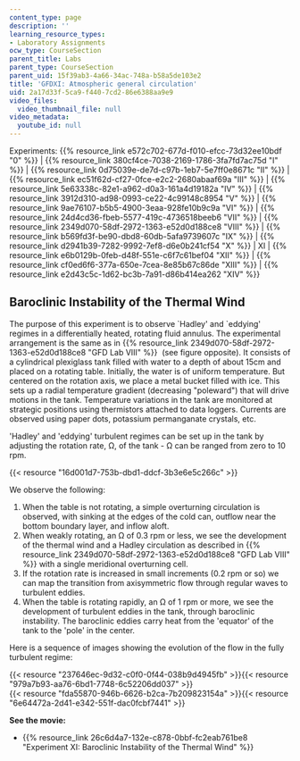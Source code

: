```yaml
---
content_type: page
description: ''
learning_resource_types:
- Laboratory Assignments
ocw_type: CourseSection
parent_title: Labs
parent_type: CourseSection
parent_uid: 15f39ab3-4a66-34ac-748a-b58a5de103e2
title: 'GFDXI: Atmospheric general circulation'
uid: 2a17d33f-5ca9-f440-7cd2-86e6388aa9e9
video_files:
  video_thumbnail_file: null
video_metadata:
  youtube_id: null
---
```


Experiments: {{% resource_link e572c702-677d-f010-efcc-73d32ee10bdf "0" %}} | {{% resource_link 380cf4ce-7038-2169-1786-3fa7fd7ac75d "I" %}} | {{% resource_link 0d75039e-de7d-c97b-1eb7-5e7ff0e8671c "II" %}} | {{% resource_link ec51f62d-cf27-0fce-e2c2-2680abaaf69a "III" %}} | {{% resource_link 5e63338c-82e1-a962-d0a3-161a4d19182a "IV" %}} | {{% resource_link 3912d310-ad98-0993-ce22-4c99148c8954 "V" %}} | {{% resource_link 9ae76107-b5b5-4900-3eaa-928fe10b9c9a "VI" %}} | {{% resource_link 24d4cd36-fbeb-5577-419c-4736518beeb6 "VII" %}} | {{% resource_link 2349d070-58df-2972-1363-e52d0d188ce8 "VIII" %}} | {{% resource_link b569fd3f-be90-dbd8-60db-5afa9739607c "IX" %}} | {{% resource_link d2941b39-7282-9992-7ef8-d6e0b241cf54 "X" %}} | XI | {{% resource_link e6b0129b-0feb-d48f-551e-c6f7c61bef04 "XII" %}} | {{% resource_link cf0ed6f6-377a-650e-7cea-8e85b67c86de "XIII" %}} | {{% resource_link e2d43c5c-1d62-bc3b-7a91-d86b414ea262 "XIV" %}}

Baroclinic Instability of the Thermal Wind
------------------------------------------

The purpose of this experiment is to observe &grave;Hadley' and &grave;eddying' regimes in a differentially heated, rotating fluid annulus. The experimental arrangement is the same as in {{% resource_link 2349d070-58df-2972-1363-e52d0d188ce8 "GFD Lab VIII" %}}  (see figure opposite). It consists of a cylindrical plexiglass tank filled with water to a depth of about 15cm and placed on a rotating table. Initially, the water is of uniform temperature. But centered on the rotation axis, we place a metal bucket filled with ice. This sets up a radial temperature gradient (decreasing "poleward") that will drive motions in the tank. Temperature variations in the tank are monitored at strategic positions using thermistors attached to data loggers. Currents are observed using paper dots, potassium permanganate crystals, etc.

'Hadley' and 'eddying' turbulent regimes can be set up in the tank by adjusting the rotation rate, Ω, of the tank - Ω can be ranged from zero to 10 rpm.

{{< resource "16d001d7-753b-dbd1-ddcf-3b3e6e5c266c" >}}

We observe the following:

1.  When the table is not rotating, a simple overturning circulation is observed, with sinking at the edges of the cold can, outflow near the bottom boundary layer, and inflow aloft.
2.  When weakly rotating, an Ω of 0.3 rpm or less, we see the development of the thermal wind and a Hadley circulation as described in {{% resource_link 2349d070-58df-2972-1363-e52d0d188ce8 "GFD Lab VIII" %}} with a single meridional overturning cell.
3.  If the rotation rate is increased in small increments (0.2 rpm or so) we can map the transition from axisymmetric flow through regular waves to turbulent eddies.
4.  When the table is rotating rapidly, an Ω of 1 rpm or more, we see the development of turbulent eddies in the tank, through baroclinic instability. The baroclinic eddies carry heat from the 'equator' of the tank to the 'pole' in the center.

Here is a sequence of images showing the evolution of the flow in the fully turbulent regime:

{{< resource "237646ec-9d32-c0f0-0f44-038b9d4945fb" >}}{{< resource "979a7b93-aa76-6bd1-7748-6c52206dd037" >}}  
{{< resource "fda55870-946b-6626-b2ca-7b209823154a" >}}{{< resource "6e64472a-2d41-e342-551f-dac0fcbf7441" >}}

**See the movie:**

*   {{% resource_link 26c6d4a7-132e-c878-0bbf-fc2eab761be8 "Experiment XI: Baroclinic Instability of the Thermal Wind" %}}